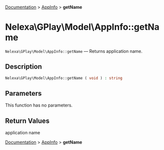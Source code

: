 [Documentation](../../README.md) > [AppInfo](README.md) > **getName**

# Nelexa\GPlay\Model\AppInfo::getName
`Nelexa\GPlay\Model\AppInfo::getName` — Returns application name.

## Description
```php
Nelexa\GPlay\Model\AppInfo::getName ( void ) : string
```

## Parameters
This function has no parameters.

## Return Values
application name

[Documentation](../../README.md) > [AppInfo](README.md) > **getName**
